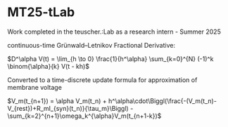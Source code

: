 # MT25-tLab

Work completed in the teuscher.:Lab as a research intern - Summer 2025


continuous-time Grünwald–Letnikov Fractional Derivative:

$D^\alpha V(t) = \lim_{h \to 0} \frac{1}{h^\alpha} \sum_{k=0}^{N} (-1)^k \binom{\alpha}{k} V(t - kh)$

Converted to a time-discrete update formula for approximation of membrane voltage

$V_m(t_{n+1}) = \alpha V_m(t_n) + h^\alpha\cdot\Biggl(\frac{-(V_m(t_n)-V_{rest})+R_mI_{syn}(t_n)}{\tau_m}\Biggl) - \sum_{k=2}^{n+1}\omega_k^{\alpha}V_m(t_{n+1-k})$
    

